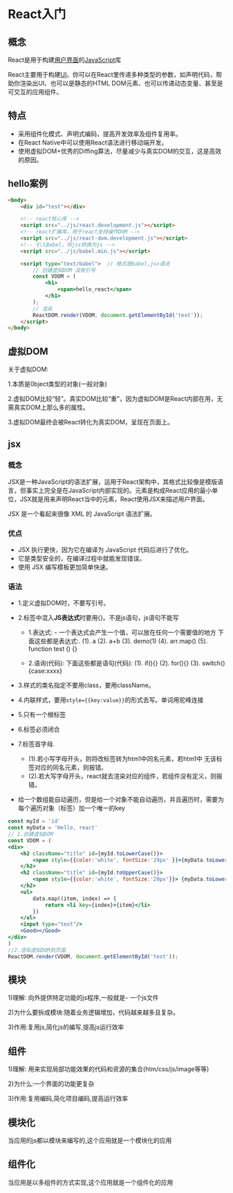 # React入门

## 概念

React是用于构建[用户界面](https://baike.baidu.com/item/用户界面/6582461)的[JavaScript](https://baike.baidu.com/item/JavaScript/321142)库

React主要用于构建[UI](https://baike.baidu.com/item/UI/393851)。你可以在React里传递多种类型的参数，如声明代码，帮助你渲染出UI、也可以是静态的HTML DOM元素、也可以传递动态变量、甚至是可交互的应用组件。



## 特点

- 采用组件化模式、声明式编码，提高开发效率及组件复用率。
- 在React Native中可以使用React语法进行移动端开发。
- 使用虚拟DOM+优秀的Diffing算法，尽量减少与真实DOM的交互，这是高效的原因。



## hello案例

```html
<body>
    <div id="test"></div>

    <!-- react核心库 -->
    <script src="../js/react.development.js"></script>
    <!-- react扩展库，用于react支持操作DOM -->
    <script src="../js/react-dom.development.js"></script>
    <!-- 引入Babel，将jsx转换为js -->
    <script src="../js/babel.min.js"></script>

    <script type="text/babel">  // 格式是babel,jsx语法
        // 创建虚拟DOM 没有引号
        const VDOM = (
            <h1>
                <span>hello_react</span>
            </h1>
        );
        // 渲染
        ReactDOM.render(VDOM, document.getElementById('test'));
    </script>
</body>
```



## 虚拟DOM

关于虚拟DOM:

1.本质是0bject类型的对象(一般对象)

2.虚拟DOM比较“轻”。真实DOM比较“重”，因为虚拟DOM是React内部在用，无需真实DOM上那么多的属性。

3.虚拟DOM最终会被React转化为真实DOM，呈现在页面上。



## jsx

### 概念

JSX是一种JavaScript的语法扩展，运用于React架构中，其格式比较像是模版语言，但事实上完全是在JavaScript内部实现的。元素是构成React应用的最小单位，JSX就是用来声明React当中的元素，React使用JSX来描述用户界面。

JSX 是一个看起来很像 XML 的 JavaScript 语法扩展。

### 优点

- JSX 执行更快，因为它在编译为 JavaScript 代码后进行了优化。
- 它是类型安全的，在编译过程中就能发现错误。
- 使用 JSX 编写模板更加简单快速。

### 语法

- 1.定义虚拟DOM时，不要写引号。

- 2.标签中混入**JS表达式**时要用{}。不是js语句，js语句不能写

  - 1.表达式: - 一个表达式会产生一个值，可以放在任何一个需要值的地方
    下面这些都是表达式:.
    (1). a
    (2). a+b
    (3). demo(1)
    (4). arr.map()
    (5). function test () {}

  - 2.语询(代码):
    下面这些都是语句(代码):
    (1). if(){}
    (2). for(){}
    (3). switch(){case:xxxx}

- 3.样式的类名指定不要用class，要用className。

- 4.内联样式，要用`style={{key:value}}`的形式去写。单词用驼峰连接

- 5.只有一个根标签

- 6.标签必须闭合

- 7.标签首字母.

  - (1).若小写字母开头，则将改标签转为htm1中同名元素，若htm1中 无该标签对应的同名元素，则报错。
  - (2).若大写字母开头，react就去渲染对应的组件，若组件没有定义，则报错。

- 给一个数组能自动遍历，但是给一个对象不能自动遍历，并且遍历时，需要为每个遍历对象（标签）加一个唯一的key

```jsx
const myId = 'id'
const myData = 'Hello, react'
// 1.创建虚拟DOM
const VDOM = (
<div>
    <h2 className="title" id={myId.toLowerCase()}>
        <span style={{color:'white', fontSize:'29px' }}>{myData.toLowerCase()}</span>
    </h2>
    <h2 className="title" id={myId.toUpperCase()}>
        <span sty1e={{color:'white', fontSize:'29px'}}> {myData.toLowerCase()}</span>
    </h2>
    <ul>
        data.map((item, index) => {
        	return <li key={index}>{item}</li>
        })
    </ul>
    <input type="text"/>
    <Good></Good>
</div>
)
//2.渲染虚拟DOM到页面
ReactDOM.render(VDOM, document.getElementById('test'));
```



## 模块

1)理解: 向外提供特定功能的js程序,一般就是- 一个js文件

2)为什么要拆成模块:随着业务逻辑增加，代码越来越多且复杂。

3)作用:复用js,简化js的编写,提高js运行效率

## 组件

1)理解: 用来实现局部功能效果的代码和资源的集合(htm/css/js/image等等)

2)为什么:一个界面的功能更复杂

3)作用:复用编码,简化项目编码,提高运行效率

## 模块化

当应用的js都以模块来编写的,这个应用就是一个模块化的应用

## 组件化

当应用是以多组件的方式实现,这个应用就是一个组件化的应用